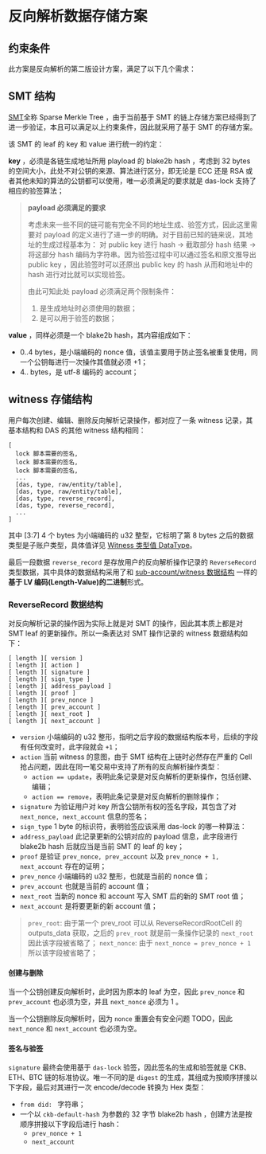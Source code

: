 # 反向解析数据存储方案


## 约束条件

此方案是反向解析的第二版设计方案，满足了以下几个需求：


## SMT 结构

[SMT](https://github.com/nervosnetwork/sparse-merkle-tree)全称 Sparse Merkle Tree ，由于当前基于 SMT 的链上存储方案已经得到了进一步验证，本且可以满足以上约束条件，因此就采用了基于 SMT 的存储方案。

该 SMT 的 leaf 的 key 和 value 进行统一的约定：

**key** ，必须是各链生成地址所用 playload 的 blake2b hash ，考虑到 32 bytes 的空间大小，此处不对公钥的来源、算法进行区分，即无论是 ECC 还是 RSA 或者其他未知的算法的公钥都可以使用，唯一必须满足的要求就是 das-lock 支持了相应的验签算法；

> **payload 必须满足的要求**
>
> 考虑未来一些不同的链可能有完全不同的地址生成、验签方式，因此这里需要对 payload 的定义进行了进一步的明确。对于目前已知的链来说，其地址的生成过程基本为： 对 public key 进行 hash -> 截取部分 hash 结果 -> 将这部分 hash 编码为字符串。因为验签过程中可以通过签名和原文推导出 public key ，因此验签时可以还原出 public key 的 hash 从而和地址中的 hash 进行对比就可以实现验签。
>
> 由此可知此处 payload 必须满足两个限制条件：
>
> 1. 是生成地址时必须使用的数据；
> 2. 是可以用于验签的数据；

**value** ，同样必须是一个 blake2b hash，其内容组成如下：
  - 0..4 bytes，是小端编码的 nonce 值，该值主要用于防止签名被重复使用，同一个公钥每进行一次操作其值就必须 +1；
  - 4.. bytes，是 utf-8 编码的 account；

## witness 存储结构

用户每次创建、编辑、删除反向解析记录操作，都对应了一条 witness 记录，其基本结构和 DAS 的其他 witness 结构相同：

```
[
  lock 脚本需要的签名,
  lock 脚本需要的签名,
  lock 脚本需要的签名,
  ...
  [das, type, raw/entity/table],
  [das, type, raw/entity/table],
  [das, type, reverse_record],
  [das, type, reverse_record],
  ...
]
```

其中 [3:7] 4 个 bytes 为小端编码的 u32 整型，它标明了第 8 bytes 之后的数据类型是子账户类型，具体值详见 [Witness 类型值 DataType](./%E7%B3%BB%E7%BB%9F%E6%9E%9A%E4%B8%BE%E5%80%BC.md)。

最后一段数据 `reverse_record` 是存放用户的反向解析操作记录的 `ReverseRecord` 类型数据，其中具体的数据结构采用了和 [sub-account/witness 数据结构](./sub-account/Witness%20%E6%95%B0%E6%8D%AE%E7%BB%93%E6%9E%84.md) 一样的**基于 LV 编码(Length-Value)的二进制**形式。

### ReverseRecord 数据结构

对反向解析记录的操作因为实际上就是对 SMT 的操作，因此其本质上都是对 SMT leaf 的更新操作。所以一条表达对 SMT 操作记录的 witness 数据结构如下：

```
[ length ][ version ]
[ length ][ action ]
[ length ][ signature ]
[ length ][ sign_type ]
[ length ][ address_payload ]
[ length ][ proof ]
[ length ][ prev_nonce ]
[ length ][ prev_account ]
[ length ][ next_root ]
[ length ][ next_account ]
```

- `version` 小端编码的 u32 整形，指明之后字段的数据结构版本号，后续的字段有任何改变时，此字段就会 `+1`；
- `action` 当前 witness 的意图，由于 SMT 结构在上链时必然存在严重的 Cell 抢占问题，因此在同一笔交易中支持了所有的反向解析操作类型：
  - `action == update`，表明此条记录是对反向解析的更新操作，包括创建、编辑；
  - `action == remove`，表明此条记录是对反向解析的删除操作；
- `signature` 为验证用户对 key 所含公钥所有权的签名字段，其包含了对 `next_nonce, next_account` 信息的签名；
- `sign_type` 1 byte 的标识符，表明验签应该采用 das-lock 的哪一种算法：
- `address_payload` 此记录更新的公钥对应的 payload 信息，此字段进行 blake2b hash 后就应当是当前 SMT 的 leaf 的 key；
- `proof` 是验证 `prev_nonce, prev_account` 以及 `prev_nonce + 1, next_account` 存在的证明；
- `prev_nonce` 小端编码的 u32 整形，也就是当前的 nonce 值；
- `prev_account` 也就是当前的 account 值；
- `next_root` 当新的 nonce 和 account 写入 SMT 后的新的 SMT root 值；
- `next_account` 是将要更新的新 account 值；

> `prev_root`: 由于第一个 prev_root 可以从 ReverseRecordRootCell 的 outputs_data 获取，之后的 `prev_root` 就是前一条操作记录的 `next_root` 因此该字段被省略了；
> `next_nonce`: 由于 `next_nonce = prev_nonce + 1` 所以该字段被省略了；

#### 创建与删除

当一个公钥创建反向解析时，此时因为原本的 leaf 为空，因此 `prev_nonce` 和 `prev_account` 也必须为空，并且 `next_nonce` 必须为 1 。

当一个公钥删除反向解析时，因为 `nonce` 重置会有安全问题 TODO，因此 `next_nonce` 和 `next_account` 也必须为空。

#### 签名与验签

`signature` 最终会使用基于 `das-lock` 验签，因此签名的生成和验签就是 CKB、ETH、BTC 链的标准协议。唯一不同的是 `digest` 的生成，其组成为按顺序拼接以下字段，最后对其进行一次 encode/decode 转换为 Hex 类型：

- `from did: ` 字符串；
- 一个以 `ckb-default-hash` 为参数的 32 字节 blake2b hash ，创建方法是按顺序拼接以下字段后进行 hash：
  - `prev_nonce + 1`
  - `next_account`
